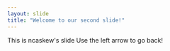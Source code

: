 ```yaml
---
layout: slide
title: "Welcome to our second slide!"
---
```

This is ncaskew's slide
Use the left arrow to go back!